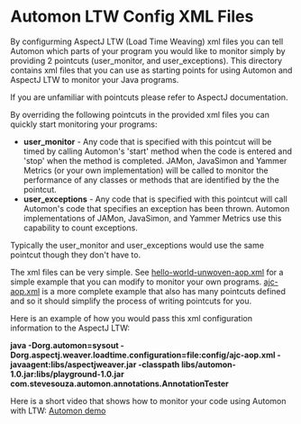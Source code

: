 Automon LTW Config XML Files
========================

By configurming AspectJ LTW (Load Time Weaving) xml files you can tell Automon which parts of your program you would like to monitor simply by
 providing 2 pointcuts (user_monitor, and user_exceptions). This directory contains xml files that you can use as starting points for using Automon and AspectJ LTW to monitor your Java programs.


 If you are unfamiliar with pointcuts please refer to AspectJ documentation.

 By overriding the following pointcuts in the provided xml files you can quickly start monitoring your programs:

 * **user_monitor** - Any code that is specified with this pointcut will be timed by calling Automon's 'start' method when the code is
 entered and 'stop' when the method is completed.  JAMon, JavaSimon and Yammer Metrics (or your own implementation) will be called to monitor the
 performance of any classes or methods that are identified by the the pointcut.
 * **user_exceptions** - Any code that is specified with this pointcut will call Automon's code that specifies an exception has been thrown.
 Automon implementations of JAMon, JavaSimon, and Yammer Metrics use this capability to count exceptions.

 Typically the user_monitor and user_exceptions would use the same pointcut though they don't have to.

 The xml files can be very simple. See [hello-world-unwoven-aop.xml](https://github.com/stevensouza/automon/blob/master/examples/config/hello-world-unwoven-aop.xml) for
 a simple example that you can modify to monitor your own programs.  [ajc-aop.xml](https://github.com/stevensouza/automon/blob/master/examples/config/ajc-aop.xml) is a more complete example
 that also has many pointcuts defined and so it should simplify the process of writing pointcuts for you.

 Here is an example of how you would pass this xml configuration information to the AspectJ LTW:

 **java   -Dorg.automon=sysout -Dorg.aspectj.weaver.loadtime.configuration=file:config/ajc-aop.xml -javaagent:libs/aspectjweaver.jar -classpath libs/automon-1.0.jar:libs/playground-1.0.jar com.stevesouza.automon.annotations.AnnotationTester**

Here is a short video that shows how to monitor your code using Automon with LTW: [Automon demo](http://youtu.be/RdR0EdezS74)
